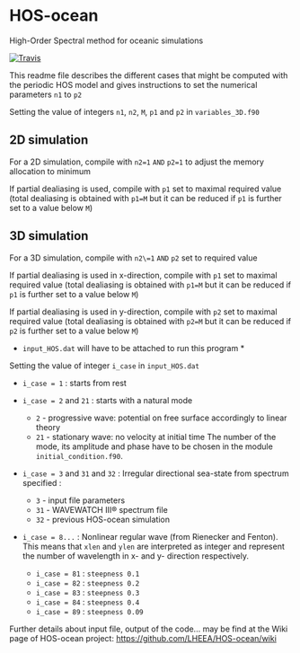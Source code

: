 # HOS-ocean 

High-Order Spectral method for oceanic simulations

[![Travis][buildstatus_image_travis]][travisci]

This readme file describes the different cases that might be computed with the periodic HOS model
and gives instructions to set the numerical parameters `n1` to `p2`

Setting the value of integers `n1`, `n2`, `M`, `p1` and `p2` in `variables_3D.f90`

## 2D simulation

For a 2D simulation, compile with `n2=1` `AND` `p2=1` to adjust the memory allocation to minimum

If partial dealiasing is used, compile with `p1` set to maximal required value
(total dealiasing is obtained with `p1=M`
but it can be reduced if `p1` is further set to a value below `M`)

## 3D simulation

For a 3D simulation, compile with `n2\=1` `AND` `p2` set to required value

If partial dealiasing is used in x-direction,
compile with `p1` set to maximal required value
(total dealiasing is obtained with `p1=M`
but it can be reduced if `p1` is further set to a value below `M`)

If partial dealiasing is used in y-direction,
compile with `p2` set to maximal required value
(total dealiasing is obtained with `p2=M`
but it can be reduced if `p2` is further set to a value below `M`)

* `input_HOS.dat` will have to be attached to run this program *

Setting the value of integer `i_case` in `input_HOS.dat`

- `i_case = 1` : starts from rest

- `i_case = 2` and `21` : starts with a natural mode

   - `2`  - progressive wave: potential on free surface accordingly to linear theory
   - `21` - stationary wave: no velocity at initial time
   The number of the mode, its amplitude and phase have to be chosen
   in the module `initial_condition.f90`.

- `i_case = 3` and `31` and `32` : Irregular directional sea-state from spectrum specified :

    - `3`  - input file parameters
    - `31` - WAVEWATCH III® spectrum file
    - `32` - previous HOS-ocean simulation

- `i_case = 8...` : Nonlinear regular wave (from Rienecker and Fenton).
   This means that `xlen` and `ylen` are interpreted as integer and
   represent the number of wavelength in x- and y- direction
   respectively.

    - `i_case = 81` : `steepness 0.1`
    - `i_case = 82` : `steepness 0.2`
    - `i_case = 83` : `steepness 0.3`
    - `i_case = 84` : `steepness 0.4`
    - `i_case = 89` : `steepness 0.09`

Further details about input file, output of the code...
may be find at the Wiki page of
HOS-ocean project: https://github.com/LHEEA/HOS-ocean/wiki


[buildstatus_image_travis]: https://travis-ci.org/LHEEA/HOS-ocean.svg?branch=master
[travisci]: https://travis-ci.org/LHEEA/HOS-ocean